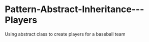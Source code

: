 # Pattern-Abstract-Inheritance---Players
Using abstract class to create players for a baseball team
